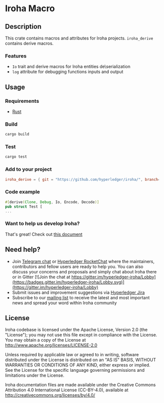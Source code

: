 # Iroha Macro

## Description

This crate contains macros and attributes for Iroha projects.
`iroha_derive` contains derive macros.

### Features

* `Io` trait and derive macros for Iroha entities de\serialization
* `log` attribute for debugging functions inputs and output

## Usage

### Requirements

* [Rust](https://www.rust-lang.org/learn/get-started)

### Build

```bash
cargo build
```

### Test

```bash
cargo test
```

### Add to your project

```toml
iroha_derive = { git = "https://github.com/hyperledger/iroha/", branch="iroha2-dev" }
```

### Code example

```rust
#[derive(Clone, Debug, Io, Encode, Decode)]
pub struct Test [
...
```

### Want to help us develop Iroha?

That's great!
Check out [this document](https://github.com/hyperledger/iroha/blob/iroha2-dev/CONTRIBUTING.md)

## Need help?

* Join [Telegram chat](https://t.me/hyperledgeriroha) or [Hyperledger RocketChat](https://chat.hyperledger.org/channel/iroha) where the maintainers, contributors and fellow users are ready to help you.
You can also discuss your concerns and proposals and simply chat about Iroha there or in Gitter [![Join the chat at https://gitter.im/hyperledger-iroha/Lobby](https://badges.gitter.im/hyperledger-iroha/Lobby.svg)](https://gitter.im/hyperledger-iroha/Lobby)
* Submit issues and improvement suggestions via [Hyperledger Jira](https://jira.hyperledger.org/secure/CreateIssue!default.jspa)
* Subscribe to our [mailing list](https://lists.hyperledger.org/g/iroha) to receive the latest and most important news and spread your word within Iroha community

## License

Iroha codebase is licensed under the Apache License,
Version 2.0 (the "License"); you may not use this file except
in compliance with the License. You may obtain a copy of the
License at http://www.apache.org/licenses/LICENSE-2.0

Unless required by applicable law or agreed to in writing, software
distributed under the License is distributed on an "AS IS" BASIS,
WITHOUT WARRANTIES OR CONDITIONS OF ANY KIND, either express or implied.
See the License for the specific language governing permissions and
limitations under the License.

Iroha documentation files are made available under the Creative Commons
Attribution 4.0 International License (CC-BY-4.0), available at
http://creativecommons.org/licenses/by/4.0/
